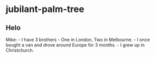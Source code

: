 # jubilant-palm-tree

## Helo

Mike: - I have 3 brothers - One in London, Two in Melbourne.
      - I once bought a van and drove around Europe for 3 months.
      - I grew up in Christchurch.
